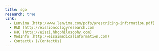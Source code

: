 ```yaml
---
title: sgo
research: true
link:
  - Lenvima (http://www.lenvima.com/pdfs/prescribing-information.pdf)
  - R&D (http://eisaioncologyresearch.com)
  - HHC (http://eisai.hhcphilosophy.com)
  - MedInfo (http://eisaimedicalinformation.com)
  - ContactUs (/ContactUs)
---
```

